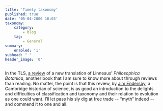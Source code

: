 ```yaml
---
title: 'Timely taxonomy'
published: true
date: '05-04-2006 10:03'
taxonomy:
    category:
        - blog
    tag:
        - General
summary:
    enabled: '1'
subhead: " "
header_image: '0'
---
```


In the TLS, [a review](https://web.archive.org/web/20060930001440/http://tls.timesonline.co.uk/article/0,,25343-2098204_1,00.html) of a new translation of Linneaus' _Philosophica Botanica_, another book that I am sure to know more about through reviews than reading. No matter, the point is that this review, by [Jim Endersby](http://www.jimendersby.com/), a Cambridge historian of science, is as good an introduction to the delights and difficulties of classification and taxonomy and their relation to evolution as one could want. I’ll let pass his sly dig at free trade -- “myth” indeed -- and commend it to one and all.
